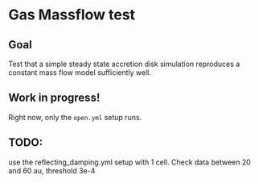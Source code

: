 # Gas Massflow test

## Goal

Test that a simple steady state accretion disk simulation reproduces a constant mass flow model sufficiently well.

## Work in progress!
Right now, only the `open.yml` setup runs.

## TODO:
use the reflecting_damping.yml setup with 1 cell.
Check data between 20 and 60 au, threshold 3e-4